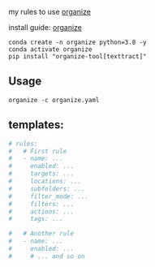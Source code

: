 my rules to use [organize](https://github.com/tfeldmann/organize)

install guide: [organize](https://organize.readthedocs.io/en/latest/#getting-started)

```
conda create -n organize python=3.8 -y
conda activate organize
pip install "organize-tool[texttract]"
```

## Usage

```
organize -c organize.yaml
```
## templates:
```yaml
# rules:
#   # First rule
#   - name: ...
#     enabled: ...
#     targets: ...
#     locations: ...
#     subfolders: ...
#     filter_mode: ...
#     filters: ...
#     actions: ...
#     tags: ...

#   # Another rule
#   - name: ...
#     enabled: ...
#     # ... and so on

```